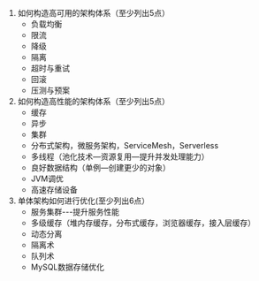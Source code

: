 1. 如何构造高可用的架构体系（至少列出5点）
   + 负载均衡
   + 限流
   + 降级
   + 隔离
   + 超时与重试
   + 回滚
   + 压测与预案
2. 如何构造高性能的架构体系（至少列出5点）
   + 缓存
   + 异步
   + 集群
   + 分布式架构，微服务架构，ServiceMesh，Serverless
   + 多线程（池化技术—资源复用—提升并发处理能力）
   + 良好数据结构（单例—创建更少的对象）
   + JVM调优
   + 高速存储设备
3. 单体架构如何进行优化(至少列出6点）
   + 服务集群---提升服务性能
   + 多级缓存（堆内存缓存，分布式缓存，浏览器缓存，接入层缓存）
   + 动态分离
   + 隔离术
   + 队列术
   + MySQL数据存储优化

